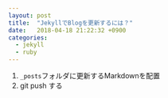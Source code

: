 ```yaml
---
layout: post
title:  "JekyllでBlogを更新するには？"
date:   2018-04-18 21:22:32 +0900
categories:
  - jekyll
  - ruby
---
```

1. `_posts`フォルダに更新するMarkdownを配置
2. git push する

[jekyll-docs]: https://jekyllrb.com/docs/home
[jekyll-gh]:   https://github.com/jekyll/jekyll
[jekyll-talk]: https://talk.jekyllrb.com/
